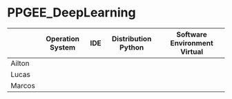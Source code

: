 # PPGEE_DeepLearning

|   |Operation System|IDE|Distribution Python|Software Environment Virtual|
|---|---|---|---|---|
|Ailton|   |   |   |   |
|Lucas|   |   |   |   |
|Marcos|   |   |   |   |
